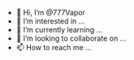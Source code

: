 - 👋 Hi, I’m @777Vapor
- 👀 I’m interested in ...
- 🌱 I’m currently learning ...
- 💞️ I’m looking to collaborate on ...
- 📫 How to reach me ...

<!---
777Vapor/777Vapor is a ✨ special ✨ repository because its `README.md` (this file) appears on your GitHub profile.
You can click the Preview link to take a look at your changes.
--->
